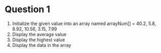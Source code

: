 # Question 1
1. Initialize the given value into an array named arrayNum[] = 40.2, 5.8, 8.92, 10.56, 3.15, 7.99
2. Display the average value
3. Display the highest value
4. Display the data in the array